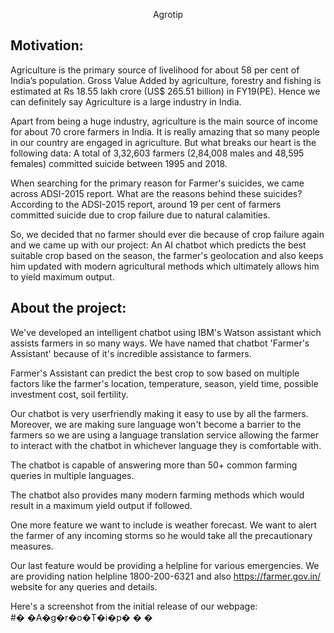 <p align="center">
  Agrotip

  
</p>

## Motivation: 

Agriculture is the primary source of livelihood for about 58 per cent of India’s population. Gross Value Added by agriculture, forestry and fishing is estimated at Rs 18.55 lakh crore (US$ 265.51 billion) in FY19(PE). Hence we can definitely say Agriculture is a large industry in India.

Apart from being a huge industry, agriculture is the main source of income for about 70 crore farmers in India. It is really amazing that so many people in our country are engaged in agriculture. But what breaks our heart is the following data: 
A total of 3,32,603 farmers (2,84,008 males and 48,595 females) committed suicide between 1995 and 2018.

When searching for the primary reason for Farmer's suicides, we came across ADSI-2015 report.    What are the reasons behind these suicides? According to the ADSI-2015 report, around 19 per cent of farmers committed suicide due to crop failure due to natural calamities.

So, we decided that no farmer should ever die because of crop failure again and we came up with our project: An AI chatbot which predicts the best suitable crop based on the season, the farmer's geolocation and also keeps him updated with modern agricultural methods which ultimately allows him to yield maximum output.

## About the project:

We've developed an intelligent chatbot using IBM's Watson assistant which assists farmers in so many ways. We have named that chatbot 'Farmer's Assistant' because of it's incredible assistance to farmers. 

Farmer's Assistant can predict the best crop to sow based on multiple factors like the farmer's location, temperature, season, yield time, possible investment cost, soil fertility.

Our chatbot is very userfriendly making it easy to use by all the farmers.
Moreover, we are making sure language won't become a barrier to the farmers so we are using a language translation service allowing the farmer to interact with the chatbot in whichever language they is comfortable with.

The chatbot is capable of answering more than 50+ common farming queries in multiple languages. 

The chatbot also provides many modern farming methods which would result in a maximum yield output if followed.

One more feature we want to include is weather forecast. We want to alert the farmer of any incoming storms so he would take all the precautionary measures.

Our last feature would be providing a helpline for various emergencies. We are providing nation helpline 1800-200-6321 and also https://farmer.gov.in/ website for any queries and details.

Here's a screenshot from the initial release of our webpage:
<br>
#� �A�g�r�o�T�i�p�
�
�
